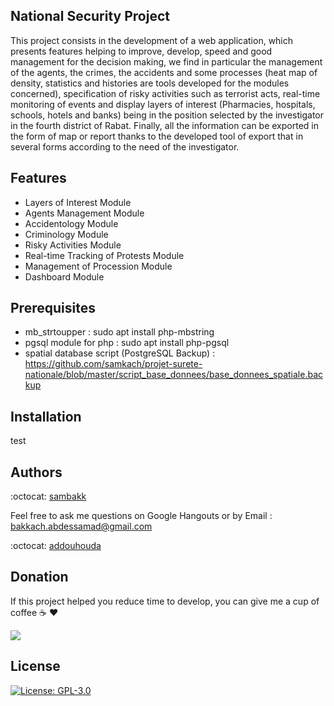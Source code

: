 ## National Security Project

This project consists in the development of a web application, which presents features helping to improve, develop, speed and good management for the decision making, we find in particular the management of the agents, the crimes, the accidents and some processes (heat map of density, statistics and histories are tools developed for the modules concerned), specification of risky activities such as terrorist acts, real-time monitoring of events and display layers of interest (Pharmacies, hospitals, schools, hotels and banks) being in the position selected by the investigator in the fourth district of Rabat.
Finally, all the information can be exported in the form of map or report thanks to the developed tool of export that in several forms according to the need of the investigator.

## Features

- Layers of Interest Module
- Agents Management Module
- Accidentology Module
- Criminology Module
- Risky Activities Module
- Real-time Tracking of Protests Module
- Management of Procession Module
- Dashboard Module

## Prerequisites
- mb_strtoupper : sudo apt install php-mbstring
- pgsql module for php : sudo apt install php-pgsql
- spatial database script (PostgreSQL Backup) : https://github.com/samkach/projet-surete-nationale/blob/master/script_base_donnees/base_donnees_spatiale.backup


## Installation
test
## Authors
:octocat: [sambakk](https://github.com/sambakk)

Feel free to ask me questions on Google Hangouts or by Email : bakkach.abdessamad@gmail.com

:octocat: [addouhouda](https://github.com/addouhouda)

## Donation
If this project helped you reduce time to develop, you can give me a cup of coffee :coffee: :heart:

[![](https://img.shields.io/badge/Paypal-Donate-red.svg)](http://paypal.me/sambakk)

## License

[![License: GPL-3.0](https://img.shields.io/badge/License-GPLv3-blue.svg)](https://github.com/sambakk/facade-3d-lidar-modeling/blob/master/LICENSE)    



